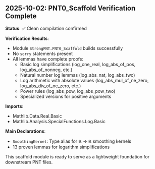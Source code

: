 
## 2025-10-02: PNT0_Scaffold Verification Complete

**Status**: ✅ Clean compilation confirmed

**Verification Results**:
- Module `StrongPNT.PNT0_Scaffold` builds successfully
- No `sorry` statements present
- All lemmas have complete proofs:
  - Basic log simplifications (log_one_real, log_abs_of_pos, log_abs_of_nonneg, etc.)
  - Natural number log lemmas (log_abs_nat, log_abs_two)
  - Log arithmetic with absolute values (log_abs_mul_of_ne_zero, log_abs_div_of_ne_zero, etc.)
  - Power rules (log_abs_pow, log_abs_pow_two)
  - Specialized versions for positive arguments

**Imports**:
- Mathlib.Data.Real.Basic
- Mathlib.Analysis.SpecialFunctions.Log.Basic

**Main Declarations**:
- `SmoothingKernel`: Type alias for ℝ → ℝ smoothing kernels
- 13 proven lemmas for logarithm simplifications

This scaffold module is ready to serve as a lightweight foundation for downstream PNT files.
